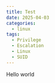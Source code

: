 ```yaml
---
title: Test
date: 2025-04-03
categories:
  - linux
tags:
  - Privilege
  - Escalation
  - Linux
  - SUID
---
```


Hello world

